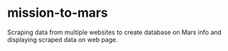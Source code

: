 # mission-to-mars
Scraping data from multiple websites to create database on Mars info and displaying scraped data on web page.
